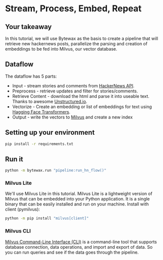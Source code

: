 
#  Stream, Process, Embed, Repeat

## Your takeaway
In this tutorial, we will use Bytewax as the basis to create a pipeline that will retrieve new hackernews posts, parallelize the parsing and creation of embeddings to be fed into Milvus, our vector database.

## Dataflow

The dataflow has 5 parts:
* Input - stream stories and comments from [HackerNews API](https://github.com/HackerNews/API).
* Preprocess - retrieve updates and filter for stories/comments.
* Retrieve Content - download the html and parse it into useable text. Thanks to awesome [Unstructured.io](https://github.com/Unstructured-IO/unstructured).
* Vectorize - Create an embedding or list of embeddings for text using [Hagging Face Transformers](https://huggingface.co/sentence-transformers/all-MiniLM-L6-v2).
* Output - write the vectors to [Milvus]() and create a new index


## Setting up your environment
```bash
pip install -r requirements.txt
```

## Run it

```bash
python -m bytewax.run "pipeline:run_hn_flow()"
```

### Milvus Lite
We'll use Milvus Lite in this tutorial. Milvus Lite is a lightweight version of Milvus that can be embedded into your Python application. It is a single binary that can be easily installed and run on your machine. Install with client (pymilvus):

```bash
python -m pip install "milvus[client]"
```

### Milvus CLI
[Milvus Command-Line Interface (CLI)](https://milvus.io/docs/cli_overview.md) is a command-line tool that supports database connection, data operations, and import and export of data.
So you can run queries and see if the data goes through the pipeline.